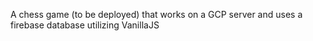 A chess game (to be deployed) that works on a GCP server and uses a firebase database utilizing VanillaJS